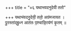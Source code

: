 +++
title = "०६ यथाभवदनुदेयी ततो"

+++
यथाभ॑वदनु॒देयी॒ ततो॒ अग्र॑मजायत ।  
पु॒रस्ता॑द्बु॒ध्न आत॑तः प॒श्चान्नि॒रय॑णं कृ॒तम् ॥